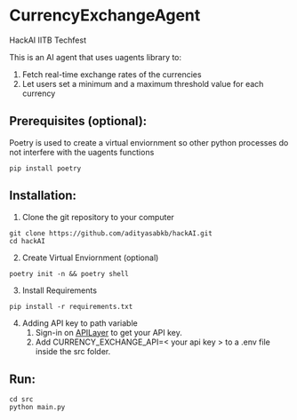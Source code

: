 # CurrencyExchangeAgent
HackAI IITB Techfest

This is an AI agent that uses uagents library to:
1. Fetch real-time exchange rates of the currencies
2. Let users set a minimum and a maximum threshold value for each currency



## Prerequisites (optional):
Poetry is used to create a virtual enviornment so other python
 processes do not interfere with the uagents functions
```
pip install poetry
```




## Installation:

1. Clone the git repository to your computer
```
git clone https://github.com/adityasabkb/hackAI.git
cd hackAI
```


2. Create Virtual Enviornment (optional)
```
poetry init -n && poetry shell
```



3. Install Requirements
```
pip install -r requirements.txt
```

4. Adding API key to path variable
   1. Sign-in on [APILayer](https://apilayer.com/) to get your API key.
   2. Add CURRENCY_EXCHANGE_API=< your api key > to a .env file inside the src folder.


## Run:
```
cd src
python main.py
```

